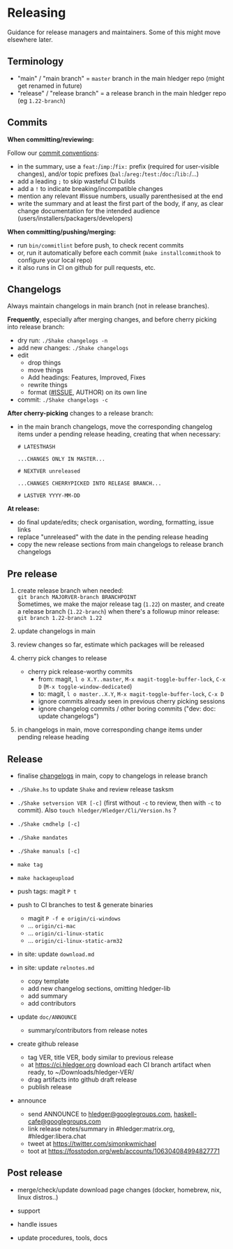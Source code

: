 # Releasing

<div class=pagetoc>
<!-- toc -->
</div>

Guidance for release managers and maintainers.
Some of this might move elsewhere later.

## Terminology

- "main" / "main branch" = `master` branch in the main hledger repo (might get renamed in future)
- "release" / "release branch" = a release branch in the main hledger repo (eg `1.22-branch`)

## Commits

**When committing/reviewing:**

Follow our [commit conventions](CONTRIBUTING.html#commit-messages):
- in the summary, use a `feat:`/`imp:`/`fix:` prefix (required for user-visible changes),
  and/or topic prefixes (`bal:`/`areg:`/`test:`/`doc:`/`lib:`/...)
- add a leading `;` to skip wasteful CI builds
- add a `!` to indicate breaking/incompatible changes
- mention any relevant #issue numbers, usually parenthesised at the end
- write the summary and at least the first part of the body, if any,
  as clear change documentation for the intended audience 
  (users/installers/packagers/developers)

**When committing/pushing/merging:**
- run `bin/commitlint` before push, to check recent commits
- or, run it automatically before each commit (`make installcommithook` to configure your local repo)
- it also runs in CI on github for pull requests, etc.

## Changelogs

Always maintain changelogs in main branch (not in release branches).

**Frequently**, especially after merging changes, and before cherry picking into release branch:

- dry run: `./Shake changelogs -n`
- add new changes: `./Shake changelogs`
- edit
  - drop things
  - move things
  - Add headings: Features, Improved, Fixes
  - rewrite things
  - format ([#ISSUE](https://github.com/simonmichael/hledger/issues/), AUTHOR) on its own line
- commit: `./Shake changelogs -c`

**After cherry-picking** changes to a release branch:
- in the main branch changelogs, move the corresponding changelog items under a pending release heading,
  creating that when necessary:
    ```
    # LATESTHASH

    ...CHANGES ONLY IN MASTER...

    # NEXTVER unreleased

    ...CHANGES CHERRYPICKED INTO RELEASE BRANCH...

    # LASTVER YYYY-MM-DD
    ```

**At release:**

- do final update/edits; check organisation, wording, formatting, issue links
- replace "unreleased" with the date in the pending release heading
- copy the new release sections from main changelogs to release branch changelogs

## Pre release

1. create release branch when needed:\
  `git branch MAJORVER-branch BRANCHPOINT`\
   Sometimes, we make the major release tag (`1.22`) on master,
   and create a release branch (`1.22-branch`) when there's a followup minor release:\
  `git branch 1.22-branch 1.22`

1. update changelogs in main

1. review changes so far, estimate which packages will be released

1. cherry pick changes to release
    - cherry pick release-worthy commits 
        - from: magit, `l o X.Y..master`, `M-x magit-toggle-buffer-lock`, `C-x D`
            (`M-x toggle-window-dedicated`)
        - to: magit, `l o master..X.Y`, `M-x magit-toggle-buffer-lock`, `C-x D`
        - ignore commits already seen in previous cherry picking sessions
        - ignore changelog commits / other boring commits 
          ("dev: doc: update changelogs")

1. in changelogs in main, move corresponding change items under pending release heading

## Release

- finalise [changelogs](#changelogs) in main,
  copy to changelogs in release branch

- `./Shake.hs` to update `Shake` and review release tasksm

- `./Shake setversion VER [-c]` (first without `-c` to review, then with `-c` to commit).
  Also `touch hledger/Hledger/Cli/Version.hs` ?

- `./Shake cmdhelp [-c]`

- `./Shake mandates`

- `./Shake manuals [-c]`

- `make tag`

- `make hackageupload`

- push tags: magit `P t`

- push to CI branches to test & generate binaries
  - magit `P -f e origin/ci-windows`
  - ... `origin/ci-mac`
  - ... `origin/ci-linux-static`
  - ... `origin/ci-linux-static-arm32`

- in site: update `download.md`

- in site: update `relnotes.md`
  - copy template
  - add new changelog sections, omitting hledger-lib
  - add summary
  - add contributors

- update `doc/ANNOUNCE`
  - summary/contributors from release notes

- create github release
  - tag VER, title VER, body similar to previous release
  - at https://ci.hledger.org download each CI branch artifact when ready, to ~/Downloads/hledger-VER/
  - drag artifacts into github draft release
  - publish release

- announce
  - send ANNOUNCE to hledger@googlegroups.com, haskell-cafe@googlegroups.com
  - link release notes/summary in #hledger:matrix.org, #hledger:libera.chat
  - tweet at https://twitter.com/simonkwmichael
  - toot at https://fosstodon.org/web/accounts/106304084994827771

## Post release

- merge/check/update download page changes (docker, homebrew, nix, linux distros..)

- support

- handle issues

- update procedures, tools, docs
